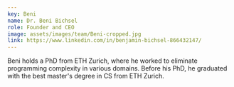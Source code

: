 ```yaml
---
key: Beni
name: Dr. Beni Bichsel
role: Founder and CEO
image: assets/images/team/Beni-cropped.jpg
link: https://www.linkedin.com/in/benjamin-bichsel-866432147/
---
```


Beni holds a PhD from ETH Zurich, where he worked to eliminate programming
complexity in various domains. Before his PhD, he graduated with the best
master's degree in CS from ETH Zurich.
